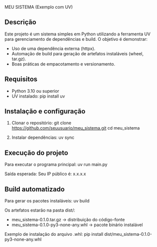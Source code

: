 MEU SISTEMA (Exemplo com UV)

Descrição
---------
Este projeto é um sistema simples em Python utilizando a ferramenta UV para 
gerenciamento de dependências e build. 
O objetivo é demonstrar:
- Uso de uma dependência externa (httpx).
- Automação de build para geração de artefatos instaláveis (wheel, tar.gz).
- Boas práticas de empacotamento e versionamento.


Requisitos
----------
- Python 3.10 ou superior
- UV instalado:
  pip install uv


Instalação e configuração
-------------------------
1. Clonar o repositório:
   git clone https://github.com/seuusuario/meu_sistema.git
   cd meu_sistema

2. Instalar dependências:
   uv sync


Execução do projeto
-------------------
Para executar o programa principal:
   uv run main.py

Saída esperada:
   Seu IP público é: x.x.x.x


Build automatizado
------------------
Para gerar os pacotes instaláveis:
   uv build

Os artefatos estarão na pasta dist/:
- meu_sistema-0.1.0.tar.gz             -> distribuição do código-fonte
- meu_sistema-0.1.0-py3-none-any.whl   -> pacote binário instalável

Exemplo de instalação do arquivo .whl:
   pip install dist/meu_sistema-0.1.0-py3-none-any.whl

